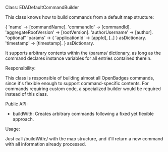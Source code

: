 Class: EDADefaultCommandBuilder

This class knows how to build commands from a default map structure:

{
    'name' -> [commandName].
    'commandId' -> [commandId].
    'aggregateRootVersion' -> [rootVersion].
    'authorUsername' -> [author]. "optional"
    'params' -> {
        'applicationId' -> [appId],
        [..]
    } asDictionary.
    'timestamp' -> [timestamp].
} asDictionary.

It supports arbitrary contents within the /params/ dictionary,
as long as the command declares instance variables
for all entries contained therein.

Responsibility:

This class is responsible of building almost all OpenBadges commands,
since it's flexible enough to support command-specific contents.
For commands requiring custom code, a specialized builder would be required
instead of this class.

Public API:

- buildWith: Creates arbitrary commands following a fixed yet flexible approach.

Usage:

Just call /buildWith:/ with the map structure, and it'll return a new command
with all information already processed.